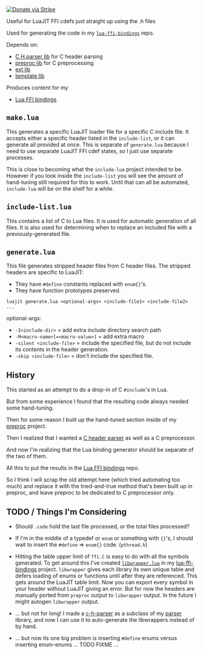 [![Donate via Stripe](https://img.shields.io/badge/Donate-Stripe-green.svg)](https://buy.stripe.com/00gbJZ0OdcNs9zi288)<br>

Useful for LuaJIT FFI cdefs just straight up using the .h files

Used for generating the code in my [`lua-ffi-bindings`](https://github.com/thenumbernine/lua-ffi-bindings) repo.

Depends on:
- [C H parser lib](https://github.com/thenumbernine/c-h-parser-lua) for C header parsing
- [preproc lib](https://github.com/thenumbernine/preproc-lua) for C preprocessing
- [ext lib](https://github.com/thenumbernine/lua-ext)
- [template lib](https://github.com/thenumbernine/lua-template)

Produces content for my
- [Lua FFI bindings](https://github.com/thenumbernine/lua-ffi-bindings)

## `make.lua` ##

This generates a specific LuaJIT loader file for a specific C include file.
It accepts either a specific header listed in the `include-list`, or it can generate all provided at once.
This is separate of `generate.lua` because I need to use separate LuaJIT FFI cdef states, so I just use separate processes.

This is close to becoming what the `include-lua` project intended to be.
However if you look inside the `include-list` you will see the amount of hand-tuning still required for this to work.
Until that can all be automated, `include-lua` will be on the shelf for a while.

## `include-list.lua` ##

This contains a list of C to Lua files.
It is used for automatic generation of all files.
It is also used for determining when to replace an included file with a previously-generated file.

## `generate.lua` ##

This file generates stripped header files from C header files.
The stripped headers are specific to LuaJIT:
- They have `#define` constants replaced with `enum{}`'s.
- They have function prototypes preserved.

`luajit generate.lua <optional-args> <include-file1> <include-file2> ...`

optional-args:
- `-I<include-dir>` = add extra include directory search path
- `-M<macro-name>[=<macro-value>]` = add extra macro
- `-silent <include-file>` = include the specified file, but do not include its contents in the header generation.
- `-skip <include-file>` = don't include the specified file.

## History

This started as an attempt to do a drop-in of C `#include`'s in Lua.

But from some experience I found that the resulting code always needed some hand-tuning.

Then for some reason I built up the hand-tuned section inside of my [preproc](https://github.com/thenumbernine/preproc-lua) project.

Then I realized that I wanted a [C header parser](https://github.com/thenumbernine/c-h-parser-lua) as well as a C preprocessor.

And now I'm realizing that the Lua binding generator should be separate of the two of them.

All this to put the results in the [Lua FFI bindings](https://github.com/thenumbernine/lua-ffi-bindings) repo.

So I think I will scrap the old attempt here (which tried automating too much) and replace it with the tried-and-true method that's been built up in preproc, and leave preproc to be dedicated to C preprocessor only.

## TODO / Things I'm Considering

- Should `.code` hold the last file processed, or the total files processed?

- If I'm in the middle of a typedef or `enum` or something with `{}`'s, I should wait to insert the `#define` => `enum{}` code.  (`pthread.h`)

- Hitting the table upper limit of `ffi.C` is easy to do with all the symbols generated.
To get around this I've created [`libwrapper.lua`](https://github.com/thenumbernine/lua-ffi-bindings/blob/master/libwrapper.lua) in my [lua-ffi-bindings](https://github.com/thenumbernine/lua-ffi-bindings) project.
`libwrapper` gives each library its own unique table and defers loading of enums or functions until after they are referenced.
This gets around the LuaJIT table limit.  Now you can export every symbol in your header without LuaJIT giving an error.
But for now the headers are manually ported from `preproc` output to `libwrapper` output.  In the future I might autogen `libwrapper` output.
- ... but not for long!  I made a [c-h-parser](https://github.com/thenumbernine/c-h-parser-lua) as a subclass of my [parser](https://github.com/thenumbernine/lua-parser) library, and now I can use it to auto-generate the libwrappers instead of by hand.
- ... but now its one big problem is inserting `#define` enums versus inserting enum-enums ... TODO FIXME ...
